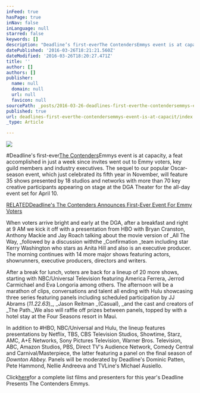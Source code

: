 ```yaml
---
inFeed: true
hasPage: true
inNav: false
inLanguage: null
starred: false
keywords: []
description: "Deadline’s first-everThe ContendersEmmys event is at capacity, a feat accomplished in just a week since invites went out to Emmy voters, key guild members and industry executives. The sequel to our popular Oscar-season event, which just celebrated its fifth year in November, will feature 35 shows presented by 18 studios and networks with more than\_70 key creative participants appearing on stage at the DGA Theater\_for the all-day event set for April 10."
datePublished: '2016-03-26T18:21:21.560Z'
dateModified: '2016-03-26T18:20:27.471Z'
title: ''
author: []
authors: []
publisher:
  name: null
  domain: null
  url: null
  favicon: null
sourcePath: _posts/2016-03-26-deadlines-first-everthe-contendersemmys-event-is-at-capacit.md
published: true
url: deadlines-first-everthe-contendersemmys-event-is-at-capacit/index.html
_type: Article

---
```

![](https://the-grid-user-content.s3-us-west-2.amazonaws.com/9f3353da-d4e8-4c9c-88f1-f0446b5e0813.jpg)

\#Deadline's first-ever[The Contenders][0]Emmys event is at capacity, a feat accomplished in just a week since invites went out to Emmy voters, key guild members and industry executives. The sequel to our popular Oscar-season event, which just celebrated its fifth year in November, will feature 35 shows presented by 18 studios and networks with more than 70 key creative participants appearing on stage at the DGA Theater for the all-day event set for April 10\.

[RELATED][1][Deadline's The Contenders Announces First-Ever Event For Emmy Voters][1]

When voters arrive bright and early at the DGA, after a breakfast and right at 9 AM we kick it off with a presentation from HBO with Bryan Cranston, Anthony Mackie and Jay Roach talking about the movie version of _All The Way, _followed by a discussion withthe _Confirmation _team including star Kerry Washington who stars as Anita Hill and also is an executive producer. The morning continues with 14 more major shows featuring actors, showrunners, executive producers, directors and writers.

After a break for lunch, voters are back for a lineup of 20 more shows, starting with NBC/Universal Television featuring America Ferrera, Jerrod Carmichael and Eva Longoria among others. The afternoon will be a marathon of clips, conversations and talent all ending with Hulu showcasing three series featuring panels including scheduled participation by JJ Abrams (_11.22.63_)_, _Jason Reitman _(Casual), _and the cast and creators of _The Path._We also will raffle off prizes between panels, topped by with a hotel stay at the Four Seasons resort in Maui.

In addition to \#HBO, NBC/Universal and Hulu, the lineup features presentations by Netflix, TBS, CBS Television Studios, Showtime, Starz, AMC, A+E Networks, Sony Pictures Television, Warner Bros. Television, ABC, Amazon Studios, PBS, Direct TV's Audience Network,  Comedy Central and Carnival/Masterpiece, the latter featuring a panel on the final season of _Downton Abbey._ Panels will be moderated by Deadline's Dominic Patten, Pete Hammond, Nellie Andreeva and TVLine's Michael Ausiello.

Click[here][2]for a complete list films and presenters for this year's Deadline Presents The Contenders Emmys.

[0]: http://deadline.com/tag/the-contenders/
[1]: http://deadline.com/2016/02/deadlines-the-contenders-announces-first-ever-event-for-emmy-voters-1201705247/ "Related Article"
[2]: https://thecontendersemmys.splashthat.com/